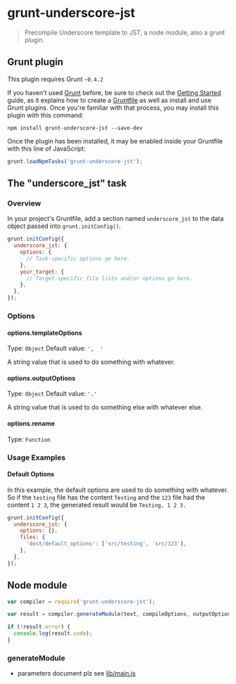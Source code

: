 # grunt-underscore-jst

> Precompile Underscore template to JST, a node module, also a grunt plugin.

## Grunt plugin
This plugin requires Grunt `~0.4.2`

If you haven't used [Grunt](http://gruntjs.com/) before, be sure to check out the [Getting Started](http://gruntjs.com/getting-started) guide, as it explains how to create a [Gruntfile](http://gruntjs.com/sample-gruntfile) as well as install and use Grunt plugins. Once you're familiar with that process, you may install this plugin with this command:

```shell
npm install grunt-underscore-jst --save-dev
```

Once the plugin has been installed, it may be enabled inside your Gruntfile with this line of JavaScript:

```js
grunt.loadNpmTasks('grunt-underscore-jst');
```

## The "underscore_jst" task

### Overview
In your project's Gruntfile, add a section named `underscore_jst` to the data object passed into `grunt.initConfig()`.

```js
grunt.initConfig({
  underscore_jst: {
    options: {
      // Task-specific options go here.
    },
    your_target: {
      // Target-specific file lists and/or options go here.
    },
  },
});
```

### Options

#### options.templateOptions
Type: `Object`
Default value: `',  '`

A string value that is used to do something with whatever.

#### options.outputOptions
Type: `Object`
Default value: `'.'`

A string value that is used to do something else with whatever else.

#### options.rename
Type: `Function`

### Usage Examples

#### Default Options
In this example, the default options are used to do something with whatever. So if the `testing` file has the content `Testing` and the `123` file had the content `1 2 3`, the generated result would be `Testing, 1 2 3.`

```js
grunt.initConfig({
  underscore_jst: {
    options: {},
    files: {
      'dest/default_options': ['src/testing', 'src/123'],
    },
  },
});
```


## Node module

```js
var compiler = require('grunt-underscore-jst');

var result = compiler.generateModule(text, compileOptions, outputOptions);

if (!result.error) {
  console.log(result.code);
}
```

### generateModule
* parameters document plz see [lib/main.js](./lib/main.js)

